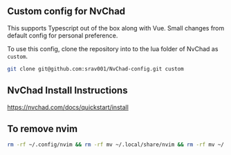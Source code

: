## Custom config for NvChad

This supports Typescript out of the box along with Vue. Small changes from default config for personal preference. 

To use this config, clone the repository into to the lua folder of NvChad as `custom`.  

```sh
git clone git@github.com:srav001/NvChad-config.git custom
```

## NvChad Install Instructions

https://nvchad.com/docs/quickstart/install

## To remove nvim

```sh
rm -rf ~/.config/nvim && rm -rf mv ~/.local/share/nvim && rm -rf mv ~/.local/state/nvim && rm -rf mv ~/.cache/nvim
```
